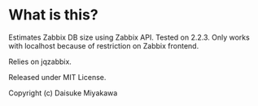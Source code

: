 # What is this?

Estimates Zabbix DB size using Zabbix API. Tested on 2.2.3.
Only works with localhost because of restriction on Zabbix frontend.

Relies on jqzabbix.

Released under MIT License.

Copyright (c) Daisuke Miyakawa
